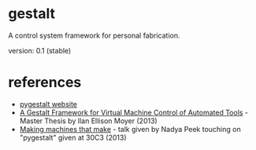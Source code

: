 gestalt
=======

A control system framework for personal fabrication.

version: 0.1 (stable)

references
==========
* [pygestalt website](http://pygestalt.org/)
* [A Gestalt Framework for Virtual Machine Control of Automated Tools](http://pygestalt.org/VMC_IEM.pdf) - Master Thesis by Ilan Ellison Moyer (2013)
* [Making machines that make](http://media.ccc.de/browse/congress/2013/30C3_-_5587_-_en_-_saal_1_-_201312291130_-_making_machines_that_make_-_nadya_peek.html#video) - talk given by Nadya Peek touching on "pygestalt" given at 30C3 (2013)

